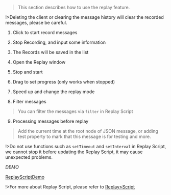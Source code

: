 > This section describes how to use the replay feature.

!>Deleting the client or clearing the message history will clear the recorded messages, please be careful.

1. Click to start record messages

2. Stop Recording, and input some information

3. The Records will be saved in the list

4. Open the Replay window

5. Stop and start

6. Drag to set progress (only works when stopped)

7. Speed up and change the replay mode

8. Filter messages

> You can filter the messages via `filter` in Replay Script

9. Processing messages before replay

> Add the current time at the root node of JSON message, or adding test property to mark that this message is for testing and more.

!>Do not use functions such as `setTimeout` and `setInterval` in Replay Script, we cannot stop it before updating the Replay Script, it may cause unexpected problems.

_DEMO_

[ReplayScriptDemo](../../common/replay/demo-script.md ':include')

!>For more about Replay Script, please refer to [Replay>Script](en/replay/script.md)
